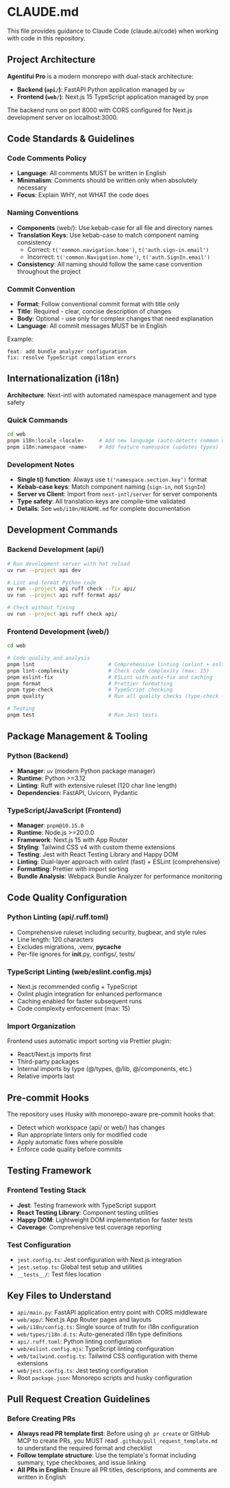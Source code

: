 # CLAUDE.md

This file provides guidance to Claude Code (claude.ai/code) when working with code in this repository.

## Project Architecture

**Agentifui Pro** is a modern monorepo with dual-stack architecture:
- **Backend (`api/`)**: FastAPI Python application managed by `uv`
- **Frontend (`web/`)**: Next.js 15 TypeScript application managed by `pnpm`

The backend runs on port 8000 with CORS configured for Next.js development server on localhost:3000.

## Code Standards & Guidelines

### Code Comments Policy
- **Language**: All comments MUST be written in English
- **Minimalism**: Comments should be written only when absolutely necessary
- **Focus**: Explain WHY, not WHAT the code does

### Naming Conventions
- **Components** (web/): Use kebab-case for all file and directory names
- **Translation Keys**: Use kebab-case to match component naming consistency
  - Correct: `t('common.navigation.home')`, `t('auth.sign-in.email')`
  - Incorrect: `t('common.Navigation.home')`, `t('auth.SignIn.email')`
- **Consistency**: All naming should follow the same case convention throughout the project

### Commit Convention
- **Format**: Follow conventional commit format with title only
- **Title**: Required - clear, concise description of changes
- **Body**: Optional - use only for complex changes that need explanation
- **Language**: All commit messages MUST be in English

Example:
```
feat: add bundle analyzer configuration
fix: resolve TypeScript compilation errors
```

## Internationalization (i18n)

**Architecture**: Next-intl with automated namespace management and type safety

### Quick Commands
```bash
cd web
pnpm i18n:locale <locale>     # Add new language (auto-detects common names)
pnpm i18n:namespace <name>    # Add feature namespace (updates types)
```

### Development Notes
- **Single t() function**: Always use `t('namespace.section.key')` format
- **Kebab-case keys**: Match component naming (`sign-in`, not `SignIn`)  
- **Server vs Client**: Import from `next-intl/server` for server components
- **Type safety**: All translation keys are compile-time validated
- **Details**: See `web/i18n/README.md` for complete documentation

## Development Commands

### Backend Development (api/)
```bash
# Run development server with hot reload
uv run --project api dev

# Lint and format Python code
uv run --project api ruff check --fix api/
uv run --project api ruff format api/

# Check without fixing
uv run --project api ruff check api/
```

### Frontend Development (web/)
```bash
cd web

# Code quality and analysis
pnpm lint                        # Comprehensive linting (oxlint + eslint with caching)
pnpm lint-complexity             # Check code complexity (max: 15)
pnpm eslint-fix                  # ESLint with auto-fix and caching
pnpm format                      # Prettier formatting
pnpm type-check                  # TypeScript checking
pnpm quality                     # Run all quality checks (type-check + lint + format:check)

# Testing
pnpm test                        # Run Jest tests
```

## Package Management & Tooling

### Python (Backend)
- **Manager**: `uv` (modern Python package manager)
- **Runtime**: Python >=3.12
- **Linting**: Ruff with extensive ruleset (120 char line length)
- **Dependencies**: FastAPI, Uvicorn, Pydantic

### TypeScript/JavaScript (Frontend) 
- **Manager**: `pnpm@10.15.0`
- **Runtime**: Node.js >=20.0.0
- **Framework**: Next.js 15 with App Router
- **Styling**: Tailwind CSS v4 with custom theme extensions
- **Testing**: Jest with React Testing Library and Happy DOM
- **Linting**: Dual-layer approach with oxlint (fast) + ESLint (comprehensive)
- **Formatting**: Prettier with import sorting
- **Bundle Analysis**: Webpack Bundle Analyzer for performance monitoring

## Code Quality Configuration

### Python Linting (api/.ruff.toml)
- Comprehensive ruleset including security, bugbear, and style rules
- Line length: 120 characters
- Excludes migrations, .venv, __pycache__
- Per-file ignores for __init__.py, configs/, tests/

### TypeScript Linting (web/eslint.config.mjs)
- Next.js recommended config + TypeScript
- Oxlint plugin integration for enhanced performance
- Caching enabled for faster subsequent runs
- Code complexity enforcement (max: 15)

### Import Organization
Frontend uses automatic import sorting via Prettier plugin:
- React/Next.js imports first
- Third-party packages
- Internal imports by type (@/types, @/lib, @/components, etc.)
- Relative imports last

## Pre-commit Hooks

The repository uses Husky with monorepo-aware pre-commit hooks that:
- Detect which workspace (api/ or web/) has changes
- Run appropriate linters only for modified code
- Apply automatic fixes where possible
- Enforce code quality before commits

## Testing Framework

### Frontend Testing Stack
- **Jest**: Testing framework with TypeScript support
- **React Testing Library**: Component testing utilities
- **Happy DOM**: Lightweight DOM implementation for faster tests
- **Coverage**: Comprehensive test coverage reporting

### Test Configuration
- `jest.config.ts`: Jest configuration with Next.js integration
- `jest.setup.ts`: Global test setup and utilities
- `__tests__/`: Test files location

## Key Files to Understand

- `api/main.py`: FastAPI application entry point with CORS middleware
- `web/app/`: Next.js App Router pages and layouts
- `web/i18n/config.ts`: Single source of truth for i18n configuration
- `web/types/i18n.d.ts`: Auto-generated i18n type definitions
- `api/.ruff.toml`: Python linting configuration
- `web/eslint.config.mjs`: TypeScript linting configuration
- `web/tailwind.config.ts`: Tailwind CSS configuration with theme extensions
- `web/jest.config.ts`: Jest testing configuration
- Root `package.json`: Monorepo scripts and husky configuration

## Pull Request Creation Guidelines

### Before Creating PRs
- **Always read PR template first**: Before using `gh pr create` or GitHub MCP to create PRs, you MUST read `.github/pull_request_template.md` to understand the required format and checklist
- **Follow template structure**: Use the template's format including summary, type checkboxes, and issue linking
- **All PRs in English**: Ensure all PR titles, descriptions, and comments are written in English